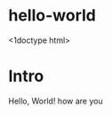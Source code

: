 # hello-world
<1doctype html>
<html>
  <head>
    <title>Hello World Program</title>
  </head>
  <body>
    <h1>Intro</h1>
      Hello, World! how are you
  </body>
  </html>

